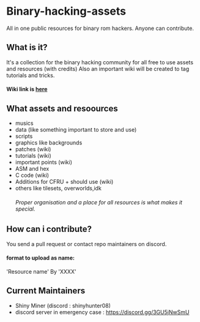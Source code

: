 # Binary-hacking-assets
All in one public resources for binary rom hackers. Anyone can contribute.
## What is it?
It's a collection for the binary hacking community for all free to use assets and resources (with credits) Also an important wiki will be created to tag tutorials and tricks.
#### Wiki link is [here](https://github.com/Shiny-Miner/Binary-hacking-assets/wiki)
## What assets and resoources
- musics
- data (like something important to store and use)
- scripts
- graphics like backgrounds
- patches (wiki)
- tutorials (wiki)
- important points (wiki)
- ASM and hex
- C code (wiki)
- Additions for CFRU + should use (wiki)
- others like tilesets, overworlds,idk
  ###### Proper organisation and a place for all resources is what makes it special.

## How can i contribute?
You send a pull request or contact repo maintainers on discord.
#### format to upload as name:
'Resource name' By 'XXXX'

## Current Maintainers 
- Shiny Miner (discord : shinyhunter08)
- discord server in emergency case : https://discord.gg/3GU5jNwSmU
